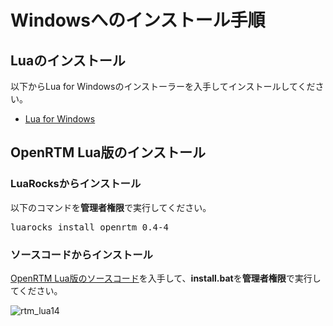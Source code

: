 # Windowsへのインストール手順
## Luaのインストール
以下からLua for Windowsのインストーラーを入手してインストールしてください。

* [Lua for Windows](https://github.com/rjpcomputing/luaforwindows/releases)


## OpenRTM Lua版のインストール

### LuaRocksからインストール

以下のコマンドを**管理者権限**で実行してください。

<pre>
luarocks install openrtm 0.4-4
</pre>


### ソースコードからインストール

[OpenRTM Lua版のソースコード](https://github.com/Nobu19800/RTM-Lua/archive/master.zip)を入手して、**install.bat**を**管理者権限**で実行してください。

![rtm_lua14](https://user-images.githubusercontent.com/6216077/37755636-a47fe37e-2de9-11e8-8bb4-51ab5dcde1bc.png)
